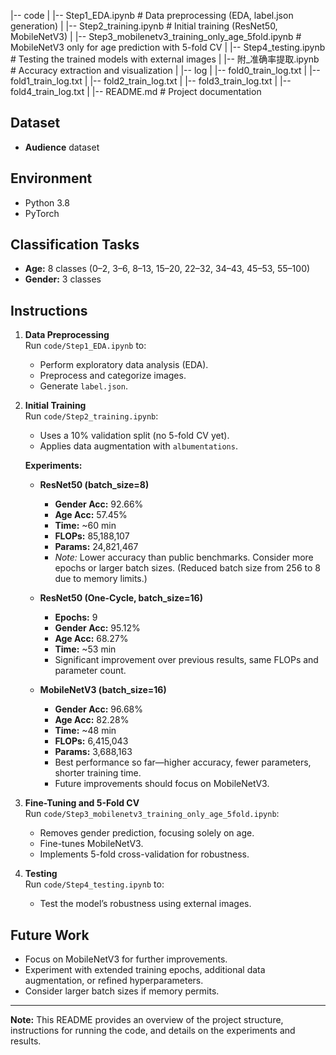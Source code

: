 |-- code
|   |-- Step1_EDA.ipynb                  # Data preprocessing (EDA, label.json generation)
|   |-- Step2_training.ipynb             # Initial training (ResNet50, MobileNetV3)
|   |-- Step3_mobilenetv3_training_only_age_5fold.ipynb  # MobileNetV3 only for age prediction with 5-fold CV
|   |-- Step4_testing.ipynb              # Testing the trained models with external images
|   |-- 附_准确率提取.ipynb                # Accuracy extraction and visualization
|
|-- log
|   |-- fold0_train_log.txt
|   |-- fold1_train_log.txt
|   |-- fold2_train_log.txt
|   |-- fold3_train_log.txt
|   |-- fold4_train_log.txt
|
|-- README.md                            # Project documentation

## Dataset

- **Audience** dataset

## Environment

- Python 3.8
- PyTorch

## Classification Tasks

- **Age:** 8 classes (0–2, 3–6, 8–13, 15–20, 22–32, 34–43, 45–53, 55–100)
- **Gender:** 3 classes

## Instructions

1. **Data Preprocessing**  
   Run `code/Step1_EDA.ipynb` to:
   - Perform exploratory data analysis (EDA).
   - Preprocess and categorize images.
   - Generate `label.json`.

2. **Initial Training**  
   Run `code/Step2_training.ipynb`:
   - Uses a 10% validation split (no 5-fold CV yet).
   - Applies data augmentation with `albumentations`.

   **Experiments:**
   
   - **ResNet50 (batch_size=8)**  
     - **Gender Acc:** 92.66%  
     - **Age Acc:** 57.45%  
     - **Time:** ~60 min  
     - **FLOPs:** 85,188,107  
     - **Params:** 24,821,467  
     - *Note:* Lower accuracy than public benchmarks. Consider more epochs or larger batch sizes. (Reduced batch size from 256 to 8 due to memory limits.)
   
   - **ResNet50 (One-Cycle, batch_size=16)**  
     - **Epochs:** 9  
     - **Gender Acc:** 95.12%  
     - **Age Acc:** 68.27%  
     - **Time:** ~53 min  
     - Significant improvement over previous results, same FLOPs and parameter count.

   - **MobileNetV3 (batch_size=16)**  
     - **Gender Acc:** 96.68%  
     - **Age Acc:** 82.28%  
     - **Time:** ~48 min  
     - **FLOPs:** 6,415,043  
     - **Params:** 3,688,163  
     - Best performance so far—higher accuracy, fewer parameters, shorter training time.
     - Future improvements should focus on MobileNetV3.

3. **Fine-Tuning and 5-Fold CV**  
   Run `code/Step3_mobilenetv3_training_only_age_5fold.ipynb`:
   - Removes gender prediction, focusing solely on age.
   - Fine-tunes MobileNetV3.
   - Implements 5-fold cross-validation for robustness.

4. **Testing**  
   Run `code/Step4_testing.ipynb` to:
   - Test the model’s robustness using external images.

## Future Work

- Focus on MobileNetV3 for further improvements.
- Experiment with extended training epochs, additional data augmentation, or refined hyperparameters.
- Consider larger batch sizes if memory permits.

---

**Note:** This README provides an overview of the project structure, instructions for running the code, and details on the experiments and results.
